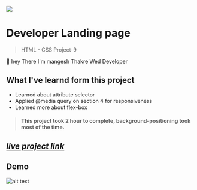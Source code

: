 ![](https://img.shields.io/badge/Live%20Project%209-Developer%20Landing%20Page-brightgreen)

# Developer Landing page
> HTML - CSS Project-9

🙌 hey There I'm mangesh Thakre Wed Developer 
##  What I've learnd form this project 
 
 - Learned about attribute selector 
 - Applied @media query on section 4 for responsiveness
 - Learned more about flex-box  

> #### This project took 2 hour to complete, background-positioning took most of the time.  

 ##  _[live project link]( full-stack-js-html-css-project-9.netlify.app/  "HTML-CSS_Project-9" )_

## Demo

![alt text](https://github.com/MangeshThakre/HTML-CSS-Project-9/blob/master/project-9.gif)

